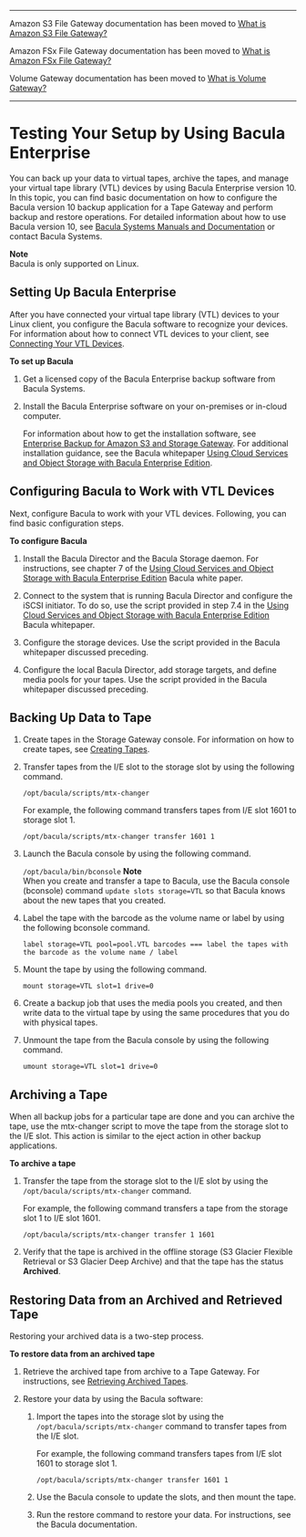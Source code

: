 --------

Amazon S3 File Gateway documentation has been moved to [What is Amazon S3 File Gateway?](https://docs.aws.amazon.com/filegateway/latest/files3/WhatIsStorageGateway.html)

Amazon FSx File Gateway documentation has been moved to [What is Amazon FSx File Gateway?](https://docs.aws.amazon.com/filegateway/latest/filefsxw/WhatIsStorageGateway.html)

Volume Gateway documentation has been moved to [What is Volume Gateway?](https://docs.aws.amazon.com/storagegateway/latest/vgw/WhatIsStorageGateway.html)

--------

# Testing Your Setup by Using Bacula Enterprise<a name="backup-bacula"></a>

You can back up your data to virtual tapes, archive the tapes, and manage your virtual tape library \(VTL\) devices by using Bacula Enterprise version 10\. In this topic, you can find basic documentation on how to configure the Bacula version 10 backup application for a Tape Gateway and perform backup and restore operations\. For detailed information about how to use Bacula version 10, see [Bacula Systems Manuals and Documentation](https://www.baculasystems.com/bacula-systems-documentation-datasheet) or contact Bacula Systems\.

**Note**  
Bacula is only supported on Linux\.

## Setting Up Bacula Enterprise<a name="bacular-setup"></a>

After you have connected your virtual tape library \(VTL\) devices to your Linux client, you configure the Bacula software to recognize your devices\. For information about how to connect VTL devices to your client, see [Connecting Your VTL Devices](GettingStarted-create-tape-gateway.md#GettingStartedAccessTapesVTL)\.

**To set up Bacula**

1. Get a licensed copy of the Bacula Enterprise backup software from Bacula Systems\.

1. Install the Bacula Enterprise software on your on\-premises or in\-cloud computer\. 

   For information about how to get the installation software, see [Enterprise Backup for Amazon S3 and Storage Gateway](https://www.baculasystems.com/corporate-data-backup-software-solutions/enterprise-backup-for-amazon-s3)\. For additional installation guidance, see the Bacula whitepaper [Using Cloud Services and Object Storage with Bacula Enterprise Edition](https://www.baculasystems.com/wp-content/uploads/ObjectStorage_Bacula_Enterprise.pdf)\.

## Configuring Bacula to Work with VTL Devices<a name="bacula-configure"></a>

Next, configure Bacula to work with your VTL devices\. Following, you can find basic configuration steps\.

**To configure Bacula**

1. Install the Bacula Director and the Bacula Storage daemon\. For instructions, see chapter 7 of the [Using Cloud Services and Object Storage with Bacula Enterprise Edition](https://www.baculasystems.com/wp-content/uploads/ObjectStorage_Bacula_Enterprise.pdf) Bacula white paper\.

1. Connect to the system that is running Bacula Director and configure the iSCSI initiator\. To do so, use the script provided in step 7\.4 in the [Using Cloud Services and Object Storage with Bacula Enterprise Edition](https://www.baculasystems.com/wp-content/uploads/ObjectStorage_Bacula_Enterprise.pdf) Bacula whitepaper\.

1. Configure the storage devices\. Use the script provided in the Bacula whitepaper discussed preceding\.

1. Configure the local Bacula Director, add storage targets, and define media pools for your tapes\. Use the script provided in the Bacula whitepaper discussed preceding\.

## Backing Up Data to Tape<a name="bacula-backup-data"></a>

1. Create tapes in the Storage Gateway console\. For information on how to create tapes, see [Creating Tapes](https://docs.aws.amazon.com/storagegateway/latest/tgw/GettingStartedCreateTapes.html)\.

1. Transfer tapes from the I/E slot to the storage slot by using the following command\.

   `/opt/bacula/scripts/mtx-changer`

   For example, the following command transfers tapes from I/E slot 1601 to storage slot 1\.

   `/opt/bacula/scripts/mtx-changer transfer 1601 1`

1. Launch the Bacula console by using the following command\.

   `/opt/bacula/bin/bconsole`
**Note**  
When you create and transfer a tape to Bacula, use the Bacula console \(bconsole\) command `update slots storage=VTL` so that Bacula knows about the new tapes that you created\.

1. Label the tape with the barcode as the volume name or label by using the following bconsole command\.

   `label storage=VTL pool=pool.VTL barcodes === label the tapes with the barcode as the volume name / label`

1. Mount the tape by using the following command\.

   `mount storage=VTL slot=1 drive=0`

1. Create a backup job that uses the media pools you created, and then write data to the virtual tape by using the same procedures that you do with physical tapes\. 

1. Unmount the tape from the Bacula console by using the following command\.

   `umount storage=VTL slot=1 drive=0`

## Archiving a Tape<a name="bacula-archive-tape"></a>

When all backup jobs for a particular tape are done and you can archive the tape, use the mtx\-changer script to move the tape from the storage slot to the I/E slot\. This action is similar to the eject action in other backup applications\.

**To archive a tape**

1. Transfer the tape from the storage slot to the I/E slot by using the `/opt/bacula/scripts/mtx-changer` command\. 

   For example, the following command transfers a tape from the storage slot 1 to I/E slot 1601\. 

   `/opt/bacula/scripts/mtx-changer transfer 1 1601`

1. Verify that the tape is archived in the offline storage \(S3 Glacier Flexible Retrieval or S3 Glacier Deep Archive\) and that the tape has the status **Archived**\.

## Restoring Data from an Archived and Retrieved Tape<a name="bacula-retrieve-from-archive"></a>

Restoring your archived data is a two\-step process\.

**To restore data from an archived tape**

1. Retrieve the archived tape from archive to a Tape Gateway\. For instructions, see [Retrieving Archived Tapes](retrieving-archived-tapes-vtl.md)\.

1. Restore your data by using the Bacula software: 

   1. Import the tapes into the storage slot by using the `/opt/bacula/scripts/mtx-changer` command to transfer tapes from the I/E slot\.

      For example, the following command transfers tapes from I/E slot 1601 to storage slot 1\.

       `/opt/bacula/scripts/mtx-changer transfer 1601 1`

   1. Use the Bacula console to update the slots, and then mount the tape\.

   1. Run the restore command to restore your data\. For instructions, see the Bacula documentation\.